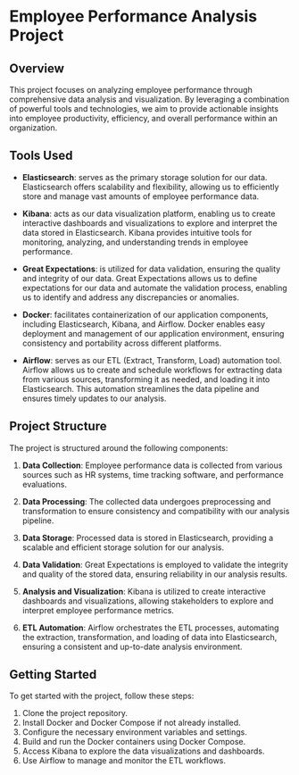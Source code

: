 # Employee Performance Analysis Project

## Overview

This project focuses on analyzing employee performance through comprehensive data analysis and visualization. By leveraging a combination of powerful tools and technologies, we aim to provide actionable insights into employee productivity, efficiency, and overall performance within an organization.

## Tools Used

- **Elasticsearch**: serves as the primary storage solution for our data. Elasticsearch offers scalability and flexibility, allowing us to efficiently store and manage vast amounts of employee performance data.

- **Kibana**: acts as our data visualization platform, enabling us to create interactive dashboards and visualizations to explore and interpret the data stored in Elasticsearch. Kibana provides intuitive tools for monitoring, analyzing, and understanding trends in employee performance.

- **Great Expectations**: is utilized for data validation, ensuring the quality and integrity of our data. Great Expectations allows us to define expectations for our data and automate the validation process, enabling us to identify and address any discrepancies or anomalies.

- **Docker**: facilitates containerization of our application components, including Elasticsearch, Kibana, and Airflow. Docker enables easy deployment and management of our application environment, ensuring consistency and portability across different platforms.

- **Airflow**: serves as our ETL (Extract, Transform, Load) automation tool. Airflow allows us to create and schedule workflows for extracting data from various sources, transforming it as needed, and loading it into Elasticsearch. This automation streamlines the data pipeline and ensures timely updates to our analysis.

## Project Structure

The project is structured around the following components:

1. **Data Collection**: Employee performance data is collected from various sources such as HR systems, time tracking software, and performance evaluations.

2. **Data Processing**: The collected data undergoes preprocessing and transformation to ensure consistency and compatibility with our analysis pipeline.

3. **Data Storage**: Processed data is stored in Elasticsearch, providing a scalable and efficient storage solution for our analysis.

4. **Data Validation**: Great Expectations is employed to validate the integrity and quality of the stored data, ensuring reliability in our analysis results.

5. **Analysis and Visualization**: Kibana is utilized to create interactive dashboards and visualizations, allowing stakeholders to explore and interpret employee performance metrics.

6. **ETL Automation**: Airflow orchestrates the ETL processes, automating the extraction, transformation, and loading of data into Elasticsearch, ensuring a consistent and up-to-date analysis environment.

## Getting Started

To get started with the project, follow these steps:

1. Clone the project repository.
2. Install Docker and Docker Compose if not already installed.
3. Configure the necessary environment variables and settings.
4. Build and run the Docker containers using Docker Compose.
5. Access Kibana to explore the data visualizations and dashboards.
6. Use Airflow to manage and monitor the ETL workflows.